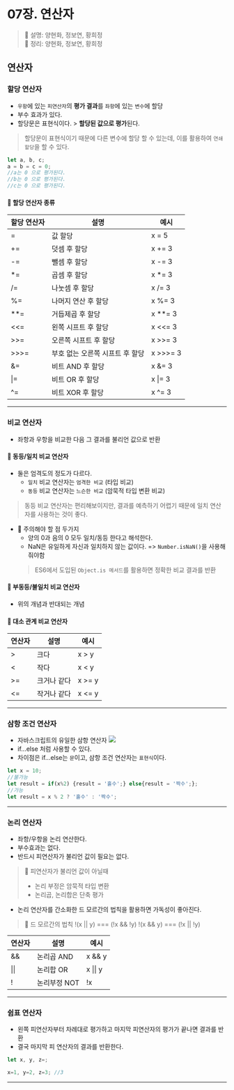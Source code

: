# 07장. 연산자
> 👩‍ 설명: 양현화, 정보연, 황희정<br/>
> 📝 정리: 양현화, 정보연, 황희정

## 연산자

### 할당 연산자
- `우항`에 있는 `피연산자`의 **평가 결과**를 `좌항`에 있는 `변수`에 할당
- 부수 효과가 있다.
- 할당문은 표현식이다. > **할당된 값으로 평가**된다.
> 할당문이 표현식이기 때문에 다른 변수에 할당 할 수 있는데, 이를 활용하여 `연쇄 할당`을 할 수 있다. <br/>
```javascript
let a, b, c;
a = b = c = 0;
//a는 0 으로 평가된다.
//b는 0 으로 평가된다.
//c는 0 으로 평가된다.
```

#### 📌 할당 연산자 종류


| 할당 연산자 | 설명                 | 예시     |
|-----------|----------------------|---------|
| =         | 값 할당               | x = 5   |
| +=        | 덧셈 후 할당          | x += 3  |
| -=        | 뺄셈 후 할당          | x -= 3  |
| *=        | 곱셈 후 할당          | x *= 3  |
| /=        | 나눗셈 후 할당        | x /= 3  |
| %=        | 나머지 연산 후 할당   | x %= 3  |
| **=       | 거듭제곱 후 할당       | x **= 3 |
| <<=       | 왼쪽 시프트 후 할당    | x <<= 3 |
| >>=       | 오른쪽 시프트 후 할당  | x >>= 3 |
| >>>=      | 부호 없는 오른쪽 시프트 후 할당 | x >>>= 3 |
| &=        | 비트 AND 후 할당      | x &= 3  |
| \|=       | 비트 OR 후 할당       | x \|= 3 |
| ^=        | 비트 XOR 후 할당      | x ^= 3  |


---
### 비교 연산자
- 좌항과 우항을 비교한 다음 그 결과를 불리언 값으로 반환

#### 📌 동등/일치 비교 연산자
- 둘은 엄격도의 정도가 다르다.
    - `일치` 비교 연산자는 `엄격한 비교` (타입 비교)
    - `동등` 비교 연산자는 `느슨한 비교` (암묵적 타입 변환 비교)
> 동등 비교 연산자는 편리해보이지만, 결과를 예측하기 어렵기 때문에 일치 연산자를 사용하는 것이 좋다.

- 🚫 주의해야 할 점 두가지
	- 양의 0과 음의 0 모두 일치/동등 한다고 해석한다. 
	- NaN은 유일하게 자신과 일치하지 않는 값이다. => `Number.isNaN()`을 사용해줘야함
    > ES6에서 도입된 `Object.is 메서드`를 활용하면 정확한 비교 결과를 반환

#### 📌 부동등/불일치 비교 연산자
- 위의 개념과 반대되는 개념
#### 📌 대소 관계 비교 연산자
| 연산자 | 설명                | 예시       |
|---------|---------------------|------------|
| >       | 크다                | x > y      |
| <       | 작다                | x < y      |
| >=      | 크거나 같다         | x >= y     |
| <=      | 작거나 같다         | x <= y     |

---

### 삼항 조건 연산자
- 자바스크립트의 유일한 삼항 연산자
![](https://velog.velcdn.com/images/boyeon_jeong/post/6311accb-b1db-4259-9911-94b77cf5e62d/image.png)
- if...else 처럼 사용할 수 있다.
- 차이점은 if...else는 `문`이고, 삼항 조건 연산자는 `표현식`이다.
```javascript
let x = 10;
//불가능
let result = if(x%2) {result = '홀수';} else{result = '짝수';};
//가능
let result = x % 2 ? '홀수' : '짝수';
```
---

### 논리 연산자
- 좌항/우항을 논리 연산한다.
- 부수효과는 없다.
- 반드시 피연산자가 불리언 값이 필요는 없다.
>🔎 피연산자가 불리언 값이 아닐때
>- 논리 부정은 암묵적 타입 변환
>- 논리곱, 논리합은 단축 평가
- 논리 연산자를 간소화한 드 모르간의 법칙을 활용하면 가독성이 좋아진다.
> 🔎 드 모르간의 법칙
!(x || y) === (!x && !y)
!(x && y) === (!x || !y)

| 연산자 | 설명                   | 예시       |
|---------|------------------------|------------|
| &&      | 논리곱 AND             | x && y     |
| \|\|     | 논리합 OR              | x \|\| y   |
| !       | 논리부정 NOT             | !x         |

---

### 쉼표 연산자
- 왼쪽 피연산자부터 차례대로 평가하고 마지막 피연산자의 평가가 끝나면 결과를 반환
- 결국 마지막 피 연산자의 결과를 반환한다.
```javascript
let x, y, z=;

x=1, y=2, z=3; //3
```
---
